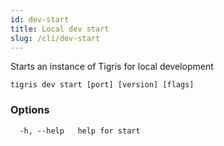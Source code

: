 ```yaml
---
id: dev-start
title: Local dev start
slug: /cli/dev-start
---
```


Starts an instance of Tigris for local development

```shell
tigris dev start [port] [version] [flags]
```

### Options

```
  -h, --help   help for start
```
